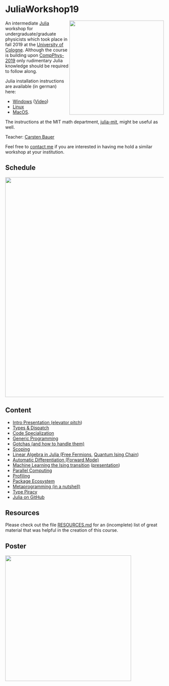 # JuliaWorkshop19

<img align="right" width="300" src="https://github.com/crstnbr/JuliaWorkshop19/raw/master/poster/julia_workshop_poster.png">

An intermediate [Julia](https://julialang.org/) workshop for undergraduate/graduate physicists which took place in fall 2019 at the [University of Cologne](https://www.portal.uni-koeln.de/index.php?id=9441&L=1). Although the course is building upon [CompPhys-2019](https://github.com/trebst/compphys-2019) only rudimentary Julia knowledge should be required to follow along.

Julia installation instructions are available (in german) here:

* [Windows](http://www.thp.uni-koeln.de/trebst/Lectures/CompPhys-2019/julia_windows.pdf) ([Video](http://www.thp.uni-koeln.de/trebst/Lectures/CompPhys-2019/julia_windows.mp4))
* [Linux](http://www.thp.uni-koeln.de/trebst/Lectures/CompPhys-2019/julia_linux.pdf)
* [MacOS](http://www.thp.uni-koeln.de/trebst/Lectures/CompPhys-2019/julia_macos.pdf).

The instructions at the MIT math department, [julia-mit](https://github.com/mitmath/julia-mit), might be useful as well.

Teacher: [Carsten Bauer](https://github.com/crstnbr)

Feel free to <a href="http://carstenbauer.eu/#contact">contact me</a> if you are interested in having me hold a similar workshop at your institution.

## Schedule

<img src="https://github.com/crstnbr/JuliaWorkshop19/raw/master/orga/schedule.png" width=700px>

## Content

* [Intro Presentation (elevator pitch](presentation/julia.pdf))
* [Types & Dispatch](1_One/1_types_and_dispatch.ipynb)
* [Code Specialization](1_One/3_specialization.ipynb)
* [Generic Programming](1_One/4_generic_programming.ipynb)
* [Gotchas (and how to handle them)](2_Two/1_gotchas.ipynb)
* [Scoping](2_Two/1_scoping.jl)
* [Linear Algebra in Julia (Free Fermions](2_Two/2_linear_algebra/1_linalg.ipynb), [Quantum Ising Chain](2_Two/2_linear_algebra/2_ed_quantum_ising.ipynb))
* [Automatic Differentiation (Forward Mode)](2_Two/3_machine_learning/2_forward_mode_ad.ipynb)
* [Machine Learning the Ising transition](2_Two/3_machine_learning/4_ml_ising.ipynb) ([presentation](2_Two/3_machine_learning/1_machine_learning_physics.pdf))
* [Parallel Computing](3_Three/1_parallel_computing.ipynb)
* [Profiling](3_Three/2_profiling/profiling.ipynb)
* [Package Ecosystem](3_Three/3_ecosystem/packages.ipynb)
* [Metaprogramming (in a nutshell)](4_Hackathon/metaprogramming_basics.ipynb)
* [Type Piracy](4_Hackathon/type_piracy.ipynb)
* [Julia on GitHub](4_Hackathon/julia_on_github.ipynb)

## Resources

Please check out the file [RESOURCES.md](https://github.com/crstnbr/julia-workshop-2019/blob/master/RESOURCES.md) for an (incomplete) list of great material that was helpful in the creation of this course.

## Poster

<a href="https://github.com/crstnbr/JuliaWorkshop19/raw/master/poster/julia_workshop_poster.pdf"><img src="https://github.com/crstnbr/JuliaWorkshop19/raw/master/poster/julia_workshop_poster.png" width=400px></a>
